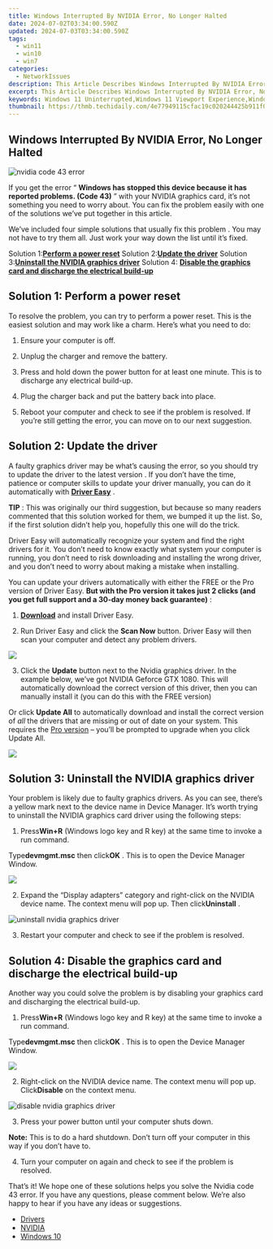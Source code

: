 ```yaml
---
title: Windows Interrupted By NVIDIA Error, No Longer Halted
date: 2024-07-02T03:34:00.590Z
updated: 2024-07-03T03:34:00.590Z
tags:
  - win11
  - win10
  - win7
categories:
  - NetworkIssues
description: This Article Describes Windows Interrupted By NVIDIA Error, No Longer Halted
excerpt: This Article Describes Windows Interrupted By NVIDIA Error, No Longer Halted
keywords: Windows 11 Uninterrupted,Windows 11 Viewport Experience,Windows 11 Full-Screen Mode,Windows 11 Display Optimization,Windows 11 Multi-Monitor Support,Windows 11 Screen Modes,Windows 11 Viewing Area Enhancement
thumbnail: https://thmb.techidaily.com/4e77949115cfac19c020244425b911f0553ff80a11c2ba7a975a6f440c1a6fff.jpg
---
```


## Windows Interrupted By NVIDIA Error, No Longer Halted

![nvidia code 43 error](https://images.drivereasy.com/wp-content/uploads/2016/09/nvidia-code-43-error.jpg)

 If you get the error “ **Windows has stopped this device because it has reported problems. (Code 43)** ” with your NVIDIA graphics card, it’s not something you need to worry about. You can fix the problem easily with one of the solutions we’ve put together in this article.

 We’ve included four simple solutions that usually fix this problem . You may not have to try them all. Just work your way down the list until it’s fixed.

 Solution 1:[**Perform a power reset**](#solution1)
 Solution 2:[**Update the driver**](#solution2)
 Solution 3:[**Uninstall the NVIDIA graphics driver**](#solution3)
 Solution 4: **[Disable the graphics card and discharge the electrical build-up](#solution4)**

## **Solution 1: Perform a power reset**

 To resolve the problem, you can try to perform a power reset. This is the easiest solution and may work like a charm. Here’s what you need to do:

1) Ensure your computer is off.

2) Unplug the charger and remove the battery.

3) Press and hold down the power button for at least one minute. This is to discharge any electrical build-up.

4) Plug the charger back and put the battery back into place.

5) Reboot your computer and check to see if the problem is resolved. If you’re still getting the error, you can move on to our next suggestion.

## **Solution 2: Update the driver**

 A faulty graphics driver may be what’s causing the error, so you should try to update the driver to the latest version . If you don’t have the time, patience or computer skills to update your driver manually, you can do it automatically with **[Driver Easy](https://tools.techidaily.com/drivereasy/download/)**  .

**TIP** : This was originally our third suggestion, but because so many readers commented that this solution worked for them, we bumped it up the list. So, if the first solution didn’t help you, hopefully this one will do the trick.

 Driver Easy will automatically recognize your system and find the right drivers for it. You don’t need to know exactly what system your computer is running, you don’t need to risk downloading and installing the wrong driver, and you don’t need to worry about making a mistake when installing.

 You can update your drivers automatically with either the FREE or the Pro version of Driver Easy. **But with the Pro version it takes just 2 clicks (and you get full support and a 30-day money back guarantee)** :

 1) **[Download](https://tools.techidaily.com/drivereasy/download/)**   and install Driver Easy.

 2) Run Driver Easy and click the **Scan Now**   button. Driver Easy will then scan your computer and detect any problem drivers.

![](https://images.drivereasy.com/wp-content/uploads/2019/08/image-619.png)

 3) Click the **Update** button next to the Nvidia graphics driver.  In the example below, we’ve got NVIDIA Geforce GTX 1080\. This will automatically download the correct version of this driver, then you can manually install it (you can do this with the FREE version)

Or click **Update All**  to automatically download and install the correct version of _all_  the drivers that are missing or out of date on your system. This requires the [Pro version](https://tools.techidaily.com/drivereasy/download/) – you’ll be prompted to upgrade when you click Update All.

![](https://images.drivereasy.com/wp-content/uploads/2019/08/image-620.png)

## **Solution 3: Uninstall the NVIDIA graphics driver**

 Your problem is likely due to faulty graphics drivers. As you can see, there’s a yellow mark next to the device name in Device Manager. It’s worth trying to uninstall the NVIDIA graphics card driver using the following steps:

 1) Press**Win+R** (Windows logo key and R key) at the same time to invoke a run command.

 Type**devmgmt.msc** then click**OK** . This is to open the Device Manager Window.

![](https://images.drivereasy.com/wp-content/uploads/2016/05/img_573c18aa82678.png)

 2) Expand the “Display adapters” category and right-click on the NVIDIA device name. The context menu will pop up. Then click**Uninstall** .

![uninstall nvidia graphics driver](https://images.drivereasy.com/wp-content/uploads/2016/09/img_57d7a03426f1b.jpg)

 3) Restart your computer and check to see if the problem is resolved.

## **Solution 4: Disable the graphics card and discharge the electrical build-up**

 Another way you could solve the problem is by disabling your graphics card and discharging the electrical build-up.

 1) Press**Win+R** (Windows logo key and R key) at the same time to invoke a run command.

 Type**devmgmt.msc** then click**OK** . This is to open the Device Manager Window.

![](https://images.drivereasy.com/wp-content/uploads/2016/05/img_573c18aa82678.png)

 2) Right-click on the NVIDIA device name. The context menu will pop up. Click**Disable**  on the context menu.

![disable nvidia graphics driver](https://images.drivereasy.com/wp-content/uploads/2016/09/img_57d79e02d7ee6.jpg)

3) Press your power button until your computer shuts down.

**Note:** This is to do a hard shutdown. Don’t turn off your computer in this way if you don’t have to.

 4) Turn your computer on again and check to see if the problem is resolved.

 That’s it! We hope one of these solutions helps you solve the Nvidia code 43 error. If you have any questions, please comment below. We’re also happy to hear if you have any ideas or suggestions.

* [Drivers](https://tools.techidaily.com/drivereasy/download/)
* [NVIDIA](https://tools.techidaily.com/drivereasy/download/)
* [Windows 10](https://tools.techidaily.com/drivereasy/download/)

<ins class="adsbygoogle"
     style="display:block"
     data-ad-format="autorelaxed"
     data-ad-client="ca-pub-7571918770474297"
     data-ad-slot="1223367746"></ins>



<ins class="adsbygoogle"
     style="display:block"
     data-ad-client="ca-pub-7571918770474297"
     data-ad-slot="8358498916"
     data-ad-format="auto"
     data-full-width-responsive="true"></ins>



